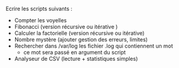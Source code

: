 Ecrire les scripts suivants : 

* Compter les voyelles
* Fibonacci (version récursive ou itérative )
* Calculer la factorielle (version récursive ou itérative)
* Nombre mystère (ajouter gestion des erreurs, limites)
* Rechercher dans /var/log les fichier .log qui contiennent un mot
  - ce mot sera passé en argument du script
* Analyseur de CSV (lecture + statistiques simples)

